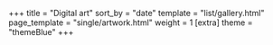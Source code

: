 +++
title = "Digital art"
sort_by = "date"
template = "list/gallery.html"
page_template = "single/artwork.html"
weight = 1
[extra]
theme = "themeBlue"
+++

